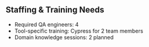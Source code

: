 ## Staffing & Training Needs
 
- Required QA engineers: 4
- Tool-specific training: Cypress for 2 team members
- Domain knowledge sessions: 2 planned